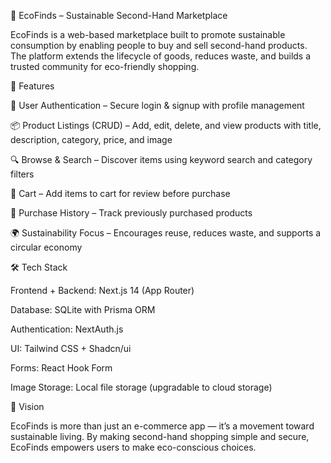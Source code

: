 🌱 EcoFinds – Sustainable Second-Hand Marketplace

EcoFinds is a web-based marketplace built to promote sustainable consumption by enabling people to buy and sell second-hand products. The platform extends the lifecycle of goods, reduces waste, and builds a trusted community for eco-friendly shopping.

🚀 Features

🔐 User Authentication – Secure login & signup with profile management

📦 Product Listings (CRUD) – Add, edit, delete, and view products with title, description, category, price, and image

🔍 Browse & Search – Discover items using keyword search and category filters

🛒 Cart – Add items to cart for review before purchase

📜 Purchase History – Track previously purchased products

🌍 Sustainability Focus – Encourages reuse, reduces waste, and supports a circular economy

🛠 Tech Stack

Frontend + Backend: Next.js 14 (App Router)

Database: SQLite with Prisma ORM

Authentication: NextAuth.js

UI: Tailwind CSS + Shadcn/ui

Forms: React Hook Form

Image Storage: Local file storage (upgradable to cloud storage)

🎯 Vision

EcoFinds is more than just an e-commerce app — it’s a movement toward sustainable living. By making second-hand shopping simple and secure, EcoFinds empowers users to make eco-conscious choices.